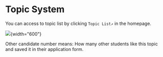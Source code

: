 # Topic System

You can access to topic list by clicking `Topic List↗` in the homepage.

![](topic-item.png){width="600"}

<note>
    <p>
        Other candidate number means: How many other students like this topic and saved it in their application form.
    </p>
</note>